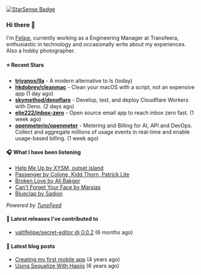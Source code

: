 <a href="https://starsense.app/developer-types" target="_blank"><img src="https://starsense.app/api/badge/?user=valtlfelipe" alt="StarSense Badge"></a>

### Hi there 👋

I'm [Felipe](https://felipevm.com), currently working as a Engineering Manager at Transfeera, enthusiastic in technology and occasionally write about my experiences. Also a hobby photographer.

#### ⭐ Recent Stars
- **[triyanox/lla](https://github.com/triyanox/lla)** - A modern alternative to ls (today)
- **[hkdobrev/cleanmac](https://github.com/hkdobrev/cleanmac)** - Clean your macOS with a script, not an expensive app (1 day ago)
- **[skymethod/denoflare](https://github.com/skymethod/denoflare)** - Develop, test, and deploy Cloudflare Workers with Deno. (2 days ago)
- **[elie222/inbox-zero](https://github.com/elie222/inbox-zero)** - Open source email app to reach inbox zero fast. (1 week ago)
- **[openmeterio/openmeter](https://github.com/openmeterio/openmeter)** - Metering and Billing for AI, API and DevOps. Collect and aggregate millions of usage events in real-time and enable usage-based billing. (1 week ago)

#### 🎧 What I have been listening
- [Help Me Up by XYSM, outset island](https://open.spotify.com/track/7bOEpZTEWiv0N9uCZQ8DJQ)
- [Passenger by Colone, Kidd Thorn, Patrick Lite](https://open.spotify.com/track/7KYvrq82Tqjr67gBdhCaid)
- [Broken Love by Ali Bakgor](https://open.spotify.com/track/5wprb1HhEty85ASiHm1ydK)
- [Can&#39;t Forget Your Face by Marsias](https://open.spotify.com/track/1RpKULVooOuEzgpver8hof)
- [Blueclap by Sadion](https://open.spotify.com/track/4oAs0uiP81pNvzJvI70yNU)

_Powered by [TuneFeed](https://tunefeed.app?ref=valtlfelipe-gh-profile)_ 

#### 🚀 Latest releases I've contributed to


- [valtlfelipe/secret-editor @ 0.0.2](https://github.com/valtlfelipe/secret-editor/releases/tag/0.0.2) (6 months ago)

#### 📄 Latest blog posts
- [Creating my first mobile app](https://felipevm.com/posts/creating-my-first-mobile-app/) (4 years ago)
- [Using Sequelize With Hapijs](https://felipevm.com/posts/using-sequelize-with-hapijs/) (6 years ago)
